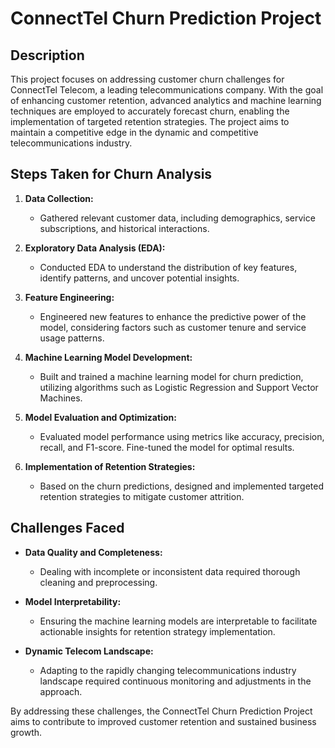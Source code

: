 # ConnectTel Churn Prediction Project

## Description
This project focuses on addressing customer churn challenges for ConnectTel Telecom, a leading telecommunications company. With the goal of enhancing customer retention, advanced analytics and machine learning techniques are employed to accurately forecast churn, enabling the implementation of targeted retention strategies. The project aims to maintain a competitive edge in the dynamic and competitive telecommunications industry.

## Steps Taken for Churn Analysis

1. **Data Collection:**
   - Gathered relevant customer data, including demographics, service subscriptions, and historical interactions.

2. **Exploratory Data Analysis (EDA):**
   - Conducted EDA to understand the distribution of key features, identify patterns, and uncover potential insights.

3. **Feature Engineering:**
   - Engineered new features to enhance the predictive power of the model, considering factors such as customer tenure and service usage patterns.

4. **Machine Learning Model Development:**
   - Built and trained a machine learning model for churn prediction, utilizing algorithms such as Logistic Regression and Support Vector Machines.

5. **Model Evaluation and Optimization:**
   - Evaluated model performance using metrics like accuracy, precision, recall, and F1-score. Fine-tuned the model for optimal results.

6. **Implementation of Retention Strategies:**
   - Based on the churn predictions, designed and implemented targeted retention strategies to mitigate customer attrition.

## Challenges Faced

- **Data Quality and Completeness:**
  - Dealing with incomplete or inconsistent data required thorough cleaning and preprocessing.

- **Model Interpretability:**
  - Ensuring the machine learning models are interpretable to facilitate actionable insights for retention strategy implementation.

- **Dynamic Telecom Landscape:**
  - Adapting to the rapidly changing telecommunications industry landscape required continuous monitoring and adjustments in the approach.

By addressing these challenges, the ConnectTel Churn Prediction Project aims to contribute to improved customer retention and sustained business growth.
